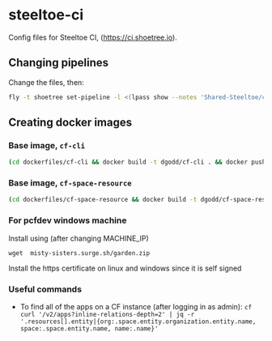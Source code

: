 # steeltoe-ci

Config files for Steeltoe CI, (https://ci.shoetree.io).

## Changing pipelines

Change the files, then:

```bash
fly -t shoetree set-pipeline -l <(lpass show --notes 'Shared-Steeltoe/concourse.yml') -p integration -c pipelines/integration.yml
```

## Creating docker images

### Base image, `cf-cli`
```bash
(cd dockerfiles/cf-cli && docker build -t dgodd/cf-cli . && docker push dgodd/cf-cli)
```

### Base image, `cf-space-resource`
```bash
(cd dockerfiles/cf-space-resource && docker build -t dgodd/cf-space-resource . && docker push dgodd/cf-space-resource)
```

### For pcfdev windows machine

Install using (after changing MACHINE_IP)

```
wget  misty-sisters.surge.sh/garden.zip
```

Install the https certificate on linux and windows since it is self signed

### Useful commands

* To find all of the apps on a CF instance (after logging in as admin):
  `cf curl '/v2/apps?inline-relations-depth=2' | jq -r '.resources[].entity|{org:.space.entity.organization.entity.name, space:.space.entity.name, name:.name}'`
